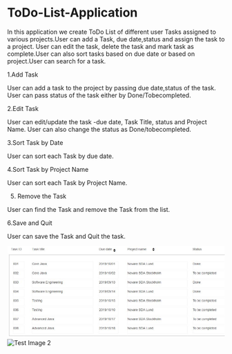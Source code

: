 # ToDo-List-Application

In this application we create ToDo List of different user Tasks assigned to various projects.User can add a Task, due date,status and assign the task to a project. User can edit the task, delete the task and mark task as complete.User can also sort tasks based on due date or based on project.User can search for a task.

1.Add Task

 User can add a task to the project by passing due date,status of the task.
 User can pass status of the task either by Done/Tobecompleted.
 
 2.Edit Task
 
 User can edit/update the task -due date, Task Title, status and Project Name.
 User can also change the status as Done/tobecompleted.
 
 3.Sort Task by Date
 
 User can sort each Task by due date.
 
 4.Sort Task by Project Name
 
 User can sort each Task by Project Name.

 5. Remove the Task

 User can find the Task and remove the Task from the list.

 6.Save and Quit

 User can save the Task and Quit the task. 

 

![Test Image 1](https://github.com/induyekkala/ToDo-List-Application/blob/master/ToDo.JPG)
![Test Image 2](https://github.com/induyekkala/ToDo-List-Application/blob/master/Classdiagram.mdj)


